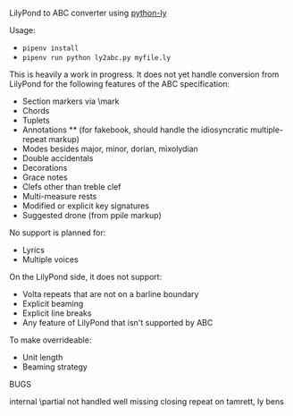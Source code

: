 LilyPond to ABC converter using [python-ly](https://pypi.python.org/pypi/python-ly)

Usage: 

* `pipenv install`
* `pipenv run python ly2abc.py myfile.ly`

This is heavily a work in progress. It does not yet handle conversion from
LilyPond for the following features of the ABC specification:

* Section markers via \mark
* Chords
* Tuplets
* Annotations
** (for fakebook, should handle the idiosyncratic multiple-repeat markup)
* Modes besides major, minor, dorian, mixolydian
* Double accidentals
* Decorations
* Grace notes
* Clefs other than treble clef
* Multi-measure rests
* Modified or explicit key signatures
* Suggested drone (from ppile markup)

No support is planned for:

* Lyrics
* Multiple voices

On the LilyPond side, it does not support:

* Volta repeats that are not on a barline boundary
* Explicit beaming
* Explicit line breaks
* Any feature of LilyPond that isn't supported by ABC

To make overrideable:

* Unit length
* Beaming strategy

BUGS

internal \partial not handled well
missing closing repeat on tamrett, ly bens
